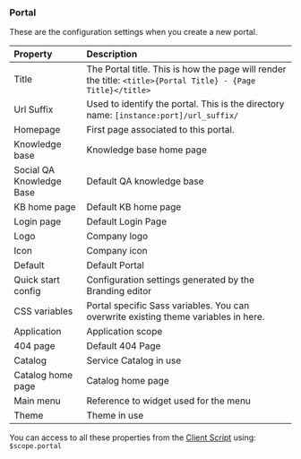 ### Portal

These are the configuration settings when you create a new portal.

| Property | Description |
| :------ | :----------- |
| Title   | The Portal title. This is how the page will render the title: `<title>{Portal Title} - {Page Title}</title>` |
| Url Suffix | Used to identify the portal. This is the directory name: `[instance:port]/url_suffix/` |
| Homepage    | First page associated to this portal. |
| Knowledge base | Knowledge base home page |
| Social QA Knowledge Base| Default QA knowledge base |
| KB home page | Default KB home page  |
| Login page| Default Login Page |
| Logo | Company logo |
| Icon| Company icon |
| Default | Default Portal |
| Quick start config | Configuration settings generated by the Branding editor |
| CSS variables | Portal specific Sass variables. You can overwrite existing theme variables in here.  |
| Application| Application scope |
| 404 page| Default 404 Page |
| Catalog| Service Catalog in use |
| Catalog home page | Catalog home page |
| Main menu | Reference to widget used for the menu |
| Theme| Theme in use |

You can access to all these properties from the [Client Script](widget_client_script.md) using: `$scope.portal`
